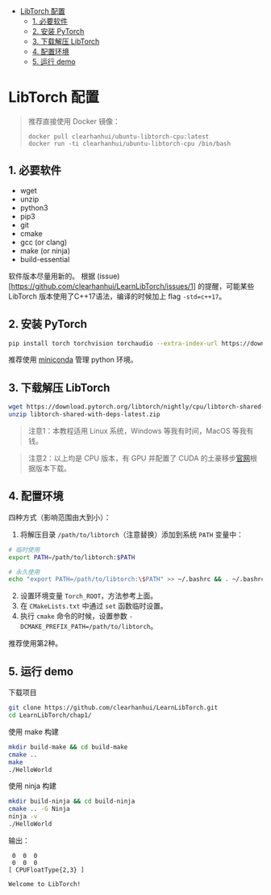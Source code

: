- [LibTorch 配置](#libtorch-配置)
  - [1. 必要软件](#1-必要软件)
  - [2. 安装 PyTorch](#2-安装-pytorch)
  - [3. 下载解压 LibTorch](#3-下载解压-libtorch)
  - [4. 配置环境](#4-配置环境)
  - [5. 运行 demo](#5-运行-demo)

# LibTorch 配置

> 推荐直接使用 Docker 镜像：
> ```shell
> docker pull clearhanhui/ubuntu-libtorch-cpu:latest
> docker run -ti clearhanhui/ubuntu-libtorch-cpu /bin/bash
> ```

## 1. 必要软件

* wget
* unzip
* python3
* pip3
* git
* cmake
* gcc (or clang)
* make (or ninja)
* build-essential

软件版本尽量用新的。
根据 (issue)[https://github.com/clearhanhui/LearnLibTorch/issues/1] 的提醒，可能某些 LibTorch 版本使用了C++17语法，编译的时候加上 flag `-std=c++17`。


## 2. 安装 PyTorch

```bash
pip install torch torchvision torchaudio --extra-index-url https://download.pytorch.org/whl/cpu
```
推荐使用 [miniconda](https://docs.conda.io/en/latest/miniconda.html) 管理 python 环境。


## 3. 下载解压 LibTorch

```bash
wget https://download.pytorch.org/libtorch/nightly/cpu/libtorch-shared-with-deps-latest.zip
unzip libtorch-shared-with-deps-latest.zip
```

> 注意1：本教程适用 Linux 系统，Windows 等我有时间，MacOS 等我有钱。

> 注意2：以上均是 CPU 版本，有 GPU 并配置了 CUDA 的土豪移步[官网](https://pytorch.org/get-started/locally/)根据版本下载。


## 4. 配置环境

四种方式（影响范围由大到小）：
1. 将解压目录 `/path/to/libtorch`（注意替换）添加到系统 `PATH` 变量中：

```bash
# 临时使用
export PATH=/path/to/libtorch:$PATH

# 永久使用
echo "export PATH=/path/to/libtorch:\$PATH" >> ~/.bashrc && . ~/.bashrc
```

2. 设置环境变量 `Torch_ROOT`，方法参考上面。
3. 在 `CMakeLists.txt` 中通过 `set` 函数临时设置。
4. 执行 `cmake` 命令的时候，设置参数 `-DCMAKE_PREFIX_PATH=/path/to/libtorch`。

推荐使用第2种。


## 5. 运行 demo

下载项目
```bash 
git clone https://github.com/clearhanhui/LearnLibTorch.git
cd LearnLibTorch/chap1/
```

使用 make 构建
```bash
mkdir build-make && cd build-make
cmake .. 
make
./HelloWorld
```

使用 ninja 构建
```bash
mkdir build-ninja && cd build-ninja
cmake .. -G Ninja
ninja -v
./HelloWorld
```

输出：
```
 0  0  0
 0  0  0
[ CPUFloatType{2,3} ]

Welcome to LibTorch!
```